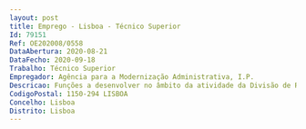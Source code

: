 ```yaml
--- 
layout: post
title: Emprego - Lisboa - Técnico Superior
Id: 79151
Ref: OE202008/0558
DataAbertura: 2020-08-21
DataFecho: 2020-09-18
Trabalho: Técnico Superior
Empregador: Agência para a Modernização Administrativa, I.P.
Descricao: Funções a desenvolver no âmbito da atividade da Divisão de Recursos Financeiros e Patrimoniais, nomeadamente    Gestão do património (atualização de cadastro, controlo dos bens, registo de amortizações e subsídios ao investimento)   Apoio na gestão do orçamento através do registo de cabimentos, compromissos, alterações orçamentais e análise de mapas orçamentais   Processamento de faturas.
CodigoPostal: 1150-294 LISBOA
Concelho: Lisboa
Distrito: Lisboa
--- 
```

